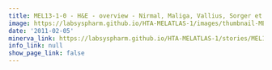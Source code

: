 ```yaml
---
title: MEL13-1-0 - H&E - overview - Nirmal, Maliga, Vallius, Sorger et al., 2021
image: https://labsyspharm.github.io/HTA-MELATLAS-1/images/thumbnail-MEL13-1-0-he-overview.jpg
date: '2011-02-05'
minerva_link: https://labsyspharm.github.io/HTA-MELATLAS-1/stories/MEL13-1-0-he-overview.html
info_link: null
show_page_link: false
---
```

